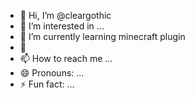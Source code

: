 - 👋 Hi, I’m @cleargothic
- 👀 I’m interested in ...
- 🌱 I’m currently learning minecraft plugin
- 💞️ 
- 📫 How to reach me ...
- 😄 Pronouns: ...
- ⚡ Fun fact: ...

<!---
bestnice3dot14/bestnice3dot14 is a ✨ special ✨ repository because its `README.md` (this file) appears on your GitHub profile.
You can click the Preview link to take a look at your changes.
--->
